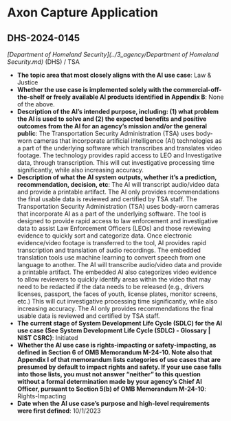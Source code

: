 # Axon Capture Application
## DHS-2024-0145
_[Department of Homeland Security](../3_agency/Department of Homeland Security.md)_ (DHS) / TSA


+ **The topic area that most closely aligns with the AI use case**: Law & Justice
+ **Whether the use case is implemented solely with the commercial-off-the-shelf or freely available AI products identified in Appendix B**: None of the above.
+ **Description of the AI’s intended purpose, including: (1) what problem the AI is used to solve and (2) the expected benefits and positive outcomes from the AI for an agency’s mission and/or the general public**: The Transportation Security Administration (TSA) uses body-worn cameras that incorporate artificial intelligence (AI) technologies as a part of the underlying software which transcribes and translates video footage. The technology provides rapid access to LEO and Investigative data, through transcription.  This will cut investigative processing time significantly, while also increasing accuracy.
+ **Description of what the AI system outputs, whether it’s a prediction, recommendation, decision, etc**: The AI will transcript audio/video data and provide a printable artifact. The AI only provides recommendations the final usable data is reviewed and certified by TSA staff.
The Transportation Security Administration (TSA) uses body-worn cameras that incorporate AI as a part of the underlying software. The tool is designed to provide rapid access to law enforcement and investigative data to assist Law Enforcement Officers (LEOs) and those reviewing evidence to quickly sort and categorize data. Once electronic evidence/video footage is transferred to the tool, AI provides rapid transcription and translation of audio recordings. The embedded translation tools use machine learning to convert speech from one language to another. The AI will transcribe audio/video data and provide a printable artifact. The embedded AI also categorizes video evidence to allow reviewers to quickly identify areas within the video that may need to be redacted if the data needs to be released (e.g., drivers licenses, passport, the faces of youth, license plates, monitor screens, etc.) This will cut investigative processing time significantly, while also increasing accuracy.  The AI only provides recommendations the final usable data is reviewed and certified by TSA staff. 
+ **The current stage of System Development Life Cycle (SDLC) for the AI use case (See System Development Life Cycle (SDLC) - Glossary | NIST CSRC)**: Initiated
+ **Whether the AI use case is rights-impacting or safety-impacting, as defined in Section 6 of OMB Memorandum M-24-10. Note also that Appendix I of that memorandum lists categories of use cases that are presumed by default to impact rights and safety. If your use case falls into those lists, you must not answer “neither” to this question without a formal determination made by your agency’s Chief AI Officer, pursuant to Section 5(b) of OMB Memorandum M-24-10**: Rights-Impacting
+ **Date when the AI use case’s purpose and high-level requirements were first defined**: 10/1/2023